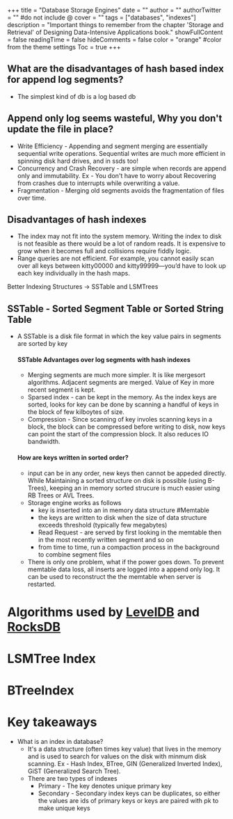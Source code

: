 +++
title = "Database Storage Engines"
date = ""
author = ""
authorTwitter = "" #do not include @
cover = ""
tags = ["databases", "indexes"]
description = "Important things to remember from the chapter 'Storage and Retrieval' of Designing Data-Intensive Applications book."
showFullContent = false
readingTime = false
hideComments = false
color = "orange" #color from the theme settings
Toc = true
+++


## What are the disadvantages of hash based index for append log segments?
* The simplest kind of db is a log based db

## Append only log seems wasteful, Why you don't update the file in place?
* Write Efficiency - Appending and segment merging are essentially sequential write operations. Sequential writes are much more efficient in spinning disk hard drives, and in ssds too!
* Concurrency and Crash Recovery - are simple when records are append only and immutability. Ex - You don't have to worry about Recovering from crashes due to interrupts while overwriting a value.
* Fragmentation - Merging old segments avoids the fragmentation of files over time.

## Disadvantages of hash indexes
* The index may not fit into the system memory. Writing the index to disk is not feasible as there would be a lot of random reads. It is expensive to grow when it becomes full and collisions require fiddly logic.
* Range queries are not efficient. For example, you cannot easily scan over all keys between kitty00000 and kitty99999—you’d have to look up each key individually in the hash maps. 


Better Indexing Structures -> SSTable and LSMTrees

## SSTable - Sorted Segment Table or Sorted String Table
* A SSTable is a disk file format in which the key value pairs in segments are sorted by key

  #### SSTable Advantages over log segments with hash indexes
  * Merging segments are much more simpler. It is like mergesort algorithms. Adjacent segments are merged. Value of Key in more recent segment is kept.
  * Sparsed index - can be kept in the memory. As the index keys are sorted, looks for key can be done by scanning a handful of keys in the block of few kilboytes of size.
  * Compression - Since scanning of key involes scanning keys in a block, the block can be compressed before writing to disk, now keys can point the start of the compression block. It also reduces IO bandwidth.
    
  #### How are keys written in sorted order?
  * input can be in any order, new keys then cannot be appeded directly. While Maintaining a sorted structure on disk is possible (using B-Trees), keeping an in memory sorted strucure is much easier using RB Trees or AVL Trees.
  * Storage engine works as follows
    * key is inserted into an in memory data structure #Memtable
    * the keys are written to disk when the size of data structure exceeds threshold (typically few megabytes)
    * Read Request - are served by first looking in the memtable then in the most recently written segment and so on
    * from time to time, run a compaction process in the background to combine segment files
  * There is only one problem, what if the power goes down. To prevent memtable data loss, all inserts are logged into a append only log. It can be used to reconstruct the the memtable when server is restarted.

# Algorithms used by [LevelDB](https://github.com/google/leveldb) and [RocksDB](https://github.com/facebook/rocksdb)

# LSMTree Index
# BTreeIndex


# Key takeaways
* What is an index in database?
  * It's a data structure (often times key value) that lives in the memory and is used to search for values on the disk with minmum disk scanning. Ex - Hash Index, BTree, GIN (Generalized Inverted Index), GiST (Generalized Search Tree).
  * There are two types of indexes
    * Primary   - The key denotes unique primary key
    * Secondary - Secondary index keys can be duplicates, so either the values are ids of primary keys or keys are paired with pk to make unique keys

